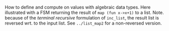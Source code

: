 How to define and compute on values with algebraic data types.
Here illustrated with a FSM returning the result of `map (fun x->x+1)` to a list.
Note. because of the _terminal recursive_ formulation of `inc_list`, the result list is
reversed wrt. to the input list. See `../list_map2` for a non-reversed version.

